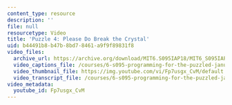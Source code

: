 ```yaml
---
content_type: resource
description: ''
file: null
resourcetype: Video
title: 'Puzzle 4: Please Do Break the Crystal'
uid: b44491b8-b47b-8bd7-8461-a9f9f89831f8
video_files:
  archive_url: https://archive.org/download/MIT6.S095IAP18/MIT6_S095IAP18_Puzzle_04_300k.mp4
  video_captions_file: /courses/6-s095-programming-for-the-puzzled-january-iap-2018/392c0f0fc4125f788274ac14c22f58f3_Fp7usgx_CvM.vtt
  video_thumbnail_file: https://img.youtube.com/vi/Fp7usgx_CvM/default.jpg
  video_transcript_file: /courses/6-s095-programming-for-the-puzzled-january-iap-2018/d9f32eaa4985b67040ea89454c7b1cdd_Fp7usgx_CvM.pdf
video_metadata:
  youtube_id: Fp7usgx_CvM
---
```

